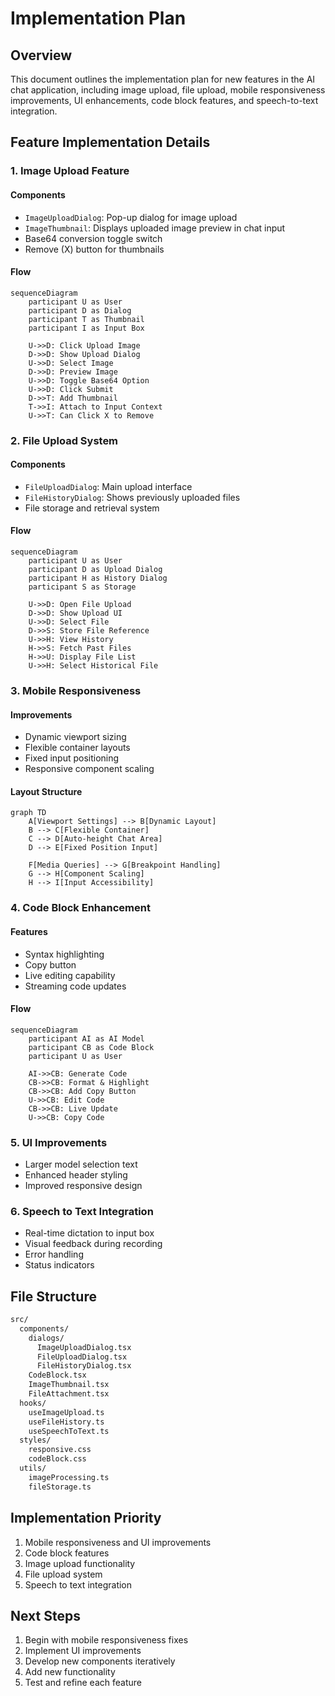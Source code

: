 
# Implementation Plan

## Overview

This document outlines the implementation plan for new features in the AI chat application, including image upload, file upload, mobile responsiveness improvements, UI enhancements, code block features, and speech-to-text integration.

## Feature Implementation Details

### 1. Image Upload Feature

#### Components

- `ImageUploadDialog`: Pop-up dialog for image upload
- `ImageThumbnail`: Displays uploaded image preview in chat input
- Base64 conversion toggle switch
- Remove (X) button for thumbnails

#### Flow

```mermaid
sequenceDiagram
    participant U as User
    participant D as Dialog
    participant T as Thumbnail
    participant I as Input Box
    
    U->>D: Click Upload Image
    D->>D: Show Upload Dialog
    U->>D: Select Image
    D->>D: Preview Image
    U->>D: Toggle Base64 Option
    U->>D: Click Submit
    D->>T: Add Thumbnail
    T->>I: Attach to Input Context
    U->>T: Can Click X to Remove
```

### 2. File Upload System

#### Components

- `FileUploadDialog`: Main upload interface
- `FileHistoryDialog`: Shows previously uploaded files
- File storage and retrieval system

#### Flow

```mermaid
sequenceDiagram
    participant U as User
    participant D as Upload Dialog
    participant H as History Dialog
    participant S as Storage
    
    U->>D: Open File Upload
    D->>D: Show Upload UI
    U->>D: Select File
    D->>S: Store File Reference
    U->>H: View History
    H->>S: Fetch Past Files
    H->>U: Display File List
    U->>H: Select Historical File
```

### 3. Mobile Responsiveness

#### Improvements

- Dynamic viewport sizing
- Flexible container layouts
- Fixed input positioning
- Responsive component scaling

#### Layout Structure

```mermaid
graph TD
    A[Viewport Settings] --> B[Dynamic Layout]
    B --> C[Flexible Container]
    C --> D[Auto-height Chat Area]
    D --> E[Fixed Position Input]
    
    F[Media Queries] --> G[Breakpoint Handling]
    G --> H[Component Scaling]
    H --> I[Input Accessibility]
```

### 4. Code Block Enhancement

#### Features

- Syntax highlighting
- Copy button
- Live editing capability
- Streaming code updates

#### Flow

```mermaid
sequenceDiagram
    participant AI as AI Model
    participant CB as Code Block
    participant U as User
    
    AI->>CB: Generate Code
    CB->>CB: Format & Highlight
    CB->>CB: Add Copy Button
    U->>CB: Edit Code
    CB->>CB: Live Update
    U->>CB: Copy Code
```

### 5. UI Improvements

- Larger model selection text
- Enhanced header styling
- Improved responsive design

### 6. Speech to Text Integration

- Real-time dictation to input box
- Visual feedback during recording
- Error handling
- Status indicators

## File Structure

``` md
src/
  components/
    dialogs/
      ImageUploadDialog.tsx
      FileUploadDialog.tsx
      FileHistoryDialog.tsx
    CodeBlock.tsx
    ImageThumbnail.tsx
    FileAttachment.tsx
  hooks/
    useImageUpload.ts
    useFileHistory.ts
    useSpeechToText.ts
  styles/
    responsive.css
    codeBlock.css
  utils/
    imageProcessing.ts
    fileStorage.ts
```

## Implementation Priority

1. Mobile responsiveness and UI improvements
2. Code block features
3. Image upload functionality
4. File upload system
5. Speech to text integration

## Next Steps
1. Begin with mobile responsiveness fixes
2. Implement UI improvements
3. Develop new components iteratively
4. Add new functionality
5. Test and refine each feature